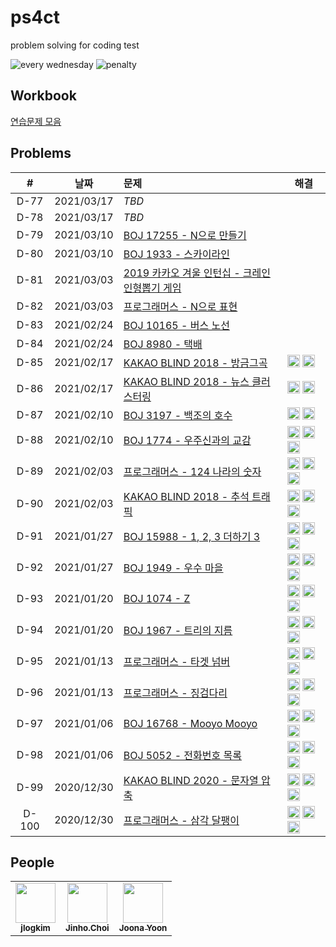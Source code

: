 # ps4ct
problem solving for coding test

![every wednesday](https://img.shields.io/badge/every-wednesday-green) ![penalty](https://img.shields.io/badge/penalty-$%2010-red)

## Workbook

[연습문제 모음](./workbook/)

## Problems

|#|날짜|문제|해결|
|:--:|--|:--|--|
|D-77|2021/03/17|*TBD*||
|D-78|2021/03/17|*TBD*||
|D-79|2021/03/10|[BOJ 17255 - N으로 만들기](https://www.acmicpc.net/problem/17255)||
|D-80|2021/03/10|[BOJ 1933 - 스카이라인](https://www.acmicpc.net/problem/1933)||
|D-81|2021/03/03|[2019 카카오 겨울 인턴십 - 크레인 인형뽑기 게임](https://programmers.co.kr/learn/courses/30/lessons/64061)||
|D-82|2021/03/03|[프로그래머스 - N으로 표현](https://programmers.co.kr/learn/courses/30/lessons/42895)||
|D-83|2021/02/24|[BOJ 10165 - 버스 노선](https://www.acmicpc.net/problem/10165)||
|D-84|2021/02/24|[BOJ 8980 - 택배](https://www.acmicpc.net/problem/8980)||
|D-85|2021/02/17|[KAKAO BLIND 2018 - 방금그곡](https://programmers.co.kr/learn/courses/30/lessons/17683)|<img class="avatar" height="20" alt="@jlogkim" src="https://avatars0.githubusercontent.com/u/74028313" width="20"> <img class="avatar" height="20" alt="@joonas" src="https://avatars0.githubusercontent.com/u/9527681" width="20">|
|D-86|2021/02/17|[KAKAO BLIND 2018 - 뉴스 클러스터링](https://programmers.co.kr/learn/courses/30/lessons/17677)|<img class="avatar" height="20" alt="@jlogkim" src="https://avatars0.githubusercontent.com/u/74028313" width="20"> <img class="avatar" height="20" alt="@joonas" src="https://avatars0.githubusercontent.com/u/9527681" width="20">|
|D-87|2021/02/10|[BOJ 3197 - 백조의 호수](https://www.acmicpc.net/problem/3197)|<img class="avatar" height="20" alt="@jlogkim" src="https://avatars0.githubusercontent.com/u/74028313" width="20"> <img class="avatar" height="20" alt="@joonas" src="https://avatars0.githubusercontent.com/u/9527681" width="20">|
|D-88|2021/02/10|[BOJ 1774 - 우주신과의 교감](https://www.acmicpc.net/problem/1774)|<img class="avatar" height="20" alt="@joonas" src="https://avatars0.githubusercontent.com/u/9527681" width="20"> <img class="avatar" height="20" alt="@jlogkim" src="https://avatars0.githubusercontent.com/u/74028313" width="20"> <img class="avatar" height="20" alt="@ddjddd" src="https://avatars0.githubusercontent.com/u/26399087" width="20">|
|D-89|2021/02/03|[프로그래머스 - 124 나라의 숫자](https://programmers.co.kr/learn/courses/30/lessons/12899)|<img class="avatar" height="20" alt="@jlogkim" src="https://avatars0.githubusercontent.com/u/74028313" width="20"> <img class="avatar" height="20" alt="@joonas" src="https://avatars0.githubusercontent.com/u/9527681" width="20"> <img class="avatar" height="20" alt="@ddjddd" src="https://avatars0.githubusercontent.com/u/26399087" width="20">|
|D-90|2021/02/03|[KAKAO BLIND 2018 - 추석 트래픽](https://programmers.co.kr/learn/courses/30/lessons/17676)|<img class="avatar" height="20" alt="@jlogkim" src="https://avatars0.githubusercontent.com/u/74028313" width="20"> <img class="avatar" height="20" alt="@ddjddd" src="https://avatars0.githubusercontent.com/u/26399087" width="20"> <img class="avatar" height="20" alt="@joonas" src="https://avatars0.githubusercontent.com/u/9527681" width="20">|
|D-91|2021/01/27|[BOJ 15988 - 1, 2, 3 더하기 3](https://www.acmicpc.net/problem/15988)|<img class="avatar" height="20" alt="@joonas" src="https://avatars0.githubusercontent.com/u/9527681" width="20"> <img class="avatar" height="20" alt="@jlogkim" src="https://avatars0.githubusercontent.com/u/74028313" width="20"> <img class="avatar" height="20" alt="@ddjddd" src="https://avatars0.githubusercontent.com/u/26399087" width="20">|
|D-92|2021/01/27|[BOJ 1949 - 우수 마을](https://www.acmicpc.net/problem/1949)|<img class="avatar" height="20" alt="@ddjddd" src="https://avatars0.githubusercontent.com/u/26399087" width="20"> <img class="avatar" height="20" alt="@jlogkim" src="https://avatars0.githubusercontent.com/u/74028313" width="20"> <img class="avatar" height="20" alt="@joonas" src="https://avatars0.githubusercontent.com/u/9527681" width="20">|
|D-93|2021/01/20|[BOJ 1074 - Z](https://www.acmicpc.net/problem/1074)|<img class="avatar" height="20" alt="@jlogkim" src="https://avatars0.githubusercontent.com/u/74028313" width="20"> <img class="avatar" height="20" alt="@ddjddd" src="https://avatars0.githubusercontent.com/u/26399087" width="20"> <img class="avatar" height="20" alt="@joonas" src="https://avatars0.githubusercontent.com/u/9527681" width="20">|
|D-94|2021/01/20|[BOJ 1967 - 트리의 지름](https://www.acmicpc.net/problem/1967)|<img class="avatar" height="20" alt="@jlogkim" src="https://avatars0.githubusercontent.com/u/74028313" width="20"> <img class="avatar" height="20" alt="@ddjddd" src="https://avatars0.githubusercontent.com/u/26399087" width="20"> <img class="avatar" height="20" alt="@joonas" src="https://avatars0.githubusercontent.com/u/9527681" width="20">|
|D-95|2021/01/13|[프로그래머스 - 타겟 넘버](https://programmers.co.kr/learn/courses/30/lessons/43165)|<img class="avatar" height="20" alt="@joonas" src="https://avatars0.githubusercontent.com/u/9527681" width="20"> <img class="avatar" height="20" alt="@jlogkim" src="https://avatars0.githubusercontent.com/u/74028313" width="20"> <img class="avatar" height="20" alt="@ddjddd" src="https://avatars0.githubusercontent.com/u/26399087" width="20">|
|D-96|2021/01/13|[프로그래머스 - 징검다리](https://programmers.co.kr/learn/courses/30/lessons/43236)|<img class="avatar" height="20" alt="@joonas" src="https://avatars0.githubusercontent.com/u/9527681" width="20"> <img class="avatar" height="20" alt="@ddjddd" src="https://avatars0.githubusercontent.com/u/26399087" width="20"> <img class="avatar" height="20" alt="@jlogkim" src="https://avatars0.githubusercontent.com/u/74028313" width="20">|
|D-97|2021/01/06|[BOJ 16768 - Mooyo Mooyo](https://www.acmicpc.net/problem/16768)|<img class="avatar" height="20" alt="@joonas" src="https://avatars0.githubusercontent.com/u/9527681" width="20"> <img class="avatar" height="20" alt="@ddjddd" src="https://avatars0.githubusercontent.com/u/26399087" width="20"> <img class="avatar" height="20" alt="@jlogkim" src="https://avatars0.githubusercontent.com/u/74028313" width="20">|
|D-98|2021/01/06|[BOJ 5052 - 전화번호 목록](https://www.acmicpc.net/problem/5052)|<img class="avatar" height="20" alt="@joonas" src="https://avatars0.githubusercontent.com/u/9527681" width="20"> <img class="avatar" height="20" alt="@ddjddd" src="https://avatars0.githubusercontent.com/u/26399087" width="20"> <img class="avatar" height="20" alt="@jlogkim" src="https://avatars0.githubusercontent.com/u/74028313" width="20">|
|D-99|2020/12/30|[KAKAO BLIND 2020 - 문자열 압축](https://programmers.co.kr/learn/courses/30/lessons/60057)|<img class="avatar" height="20" alt="@joonas" src="https://avatars0.githubusercontent.com/u/9527681" width="20"> <img class="avatar" height="20" alt="@jlogkim" src="https://avatars0.githubusercontent.com/u/74028313" width="20"> <img class="avatar" height="20" alt="@ddjddd" src="https://avatars0.githubusercontent.com/u/26399087" width="20">|
|D-100|2020/12/30|[프로그래머스 - 삼각 달팽이](https://programmers.co.kr/learn/courses/30/lessons/68645)|<img class="avatar" height="20" alt="@joonas" src="https://avatars0.githubusercontent.com/u/9527681" width="20"> <img class="avatar" height="20" alt="@jlogkim" src="https://avatars0.githubusercontent.com/u/74028313" width="20"> <img class="avatar" height="20" alt="@ddjddd" src="https://avatars0.githubusercontent.com/u/26399087" width="20">|

## People

<table>
  <tr>
    <td align="center"><a href="https://github.com/jlogkim"><img src="https://avatars3.githubusercontent.com/u/74028313?v=4" width="64px;" alt=""/><br /><sub><b>jlogkim</b></sub></a></td>
    <td align="center"><a href="http://ddjddd.github.io"><img src="https://avatars2.githubusercontent.com/u/26399087?v=4" width="64px;" alt=""/><br /><sub><b>Jinho.Choi</b></sub></a></td>
    <td align="center"><a href="https://www.joonas.io"><img src="https://avatars2.githubusercontent.com/u/9527681?v=4" width="64px;" alt=""/><br /><sub><b>Joona Yoon</b></sub></a></td>
  </tr>
</table>
